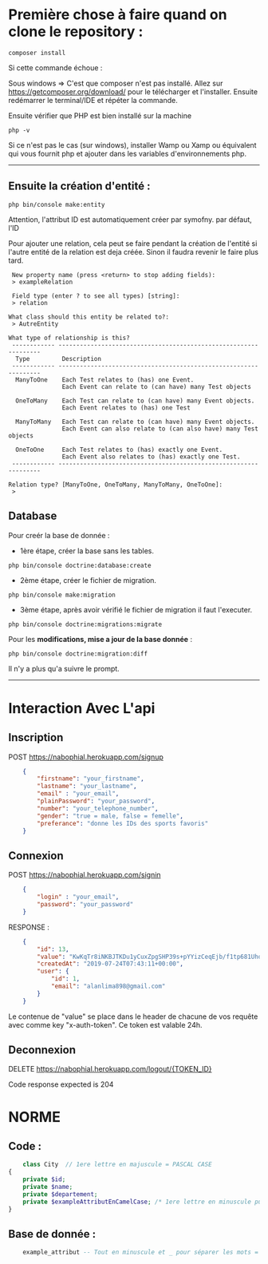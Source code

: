 # Première chose à faire quand on clone le repository :
```
composer install
```
Si cette commande échoue :

Sous windows => C'est que composer n'est pas installé. Allez sur https://getcomposer.org/download/ pour le télécharger et l'installer. Ensuite redémarrer le terminal/IDE et répéter la commande.

Ensuite vérifier que PHP est bien installé sur la machine
```
php -v
```
Si ce n'est pas le cas (sur windows), installer Wamp ou Xamp ou équivalent qui vous fournit php et ajouter dans les variables d'environnements php.

---

## Ensuite la création d'entité :
```
php bin/console make:entity
```
Attention, l'attribut ID est automatiquement créer par symofny.
par défaut, l'ID 


Pour ajouter une relation, cela peut se faire pendant la création de l'entité si l'autre entité de la relation est deja créée.
Sinon il faudra revenir le faire plus tard.
```
 New property name (press <return> to stop adding fields):
 > exampleRelation

 Field type (enter ? to see all types) [string]:
 > relation

What class should this entity be related to?:
 > AutreEntity
 
What type of relationship is this?
 ------------ ----------------------------------------------------------------- 
  Type         Description                                                      
 ------------ ----------------------------------------------------------------- 
  ManyToOne    Each Test relates to (has) one Event.                            
               Each Event can relate to (can have) many Test objects            
                                                                                
  OneToMany    Each Test can relate to (can have) many Event objects.           
               Each Event relates to (has) one Test                             
                                                                                
  ManyToMany   Each Test can relate to (can have) many Event objects.           
               Each Event can also relate to (can also have) many Test objects  
                                                                                
  OneToOne     Each Test relates to (has) exactly one Event.                    
               Each Event also relates to (has) exactly one Test.               
 ------------ ----------------------------------------------------------------- 

Relation type? [ManyToOne, OneToMany, ManyToMany, OneToOne]:
 > 
 ```

## Database

Pour creér la base de donnée :
- 1ère étape, créer la base sans les tables.
```
php bin/console doctrine:database:create
```
- 2ème étape, créer le fichier de migration. 
```
php bin/console make:migration
```
- 3ème étape, après avoir vérifié le fichier de migration il faut l'executer.
```
php bin/console doctrine:migrations:migrate
```

Pour les **modifications, mise a jour de la base donnée** : 
```
php bin/console doctrine:migration:diff
```
Il n'y a plus qu'a suivre le prompt.

 ---

# Interaction Avec L'api

## Inscription

POST https://nabophial.herokuapp.com/signup
```JSON
    {
        "firstname": "your_firstname",
        "lastname": "your_lastname",
        "email" : "your_email",
        "plainPassword": "your_password",
        "number": "your_telephone_number",
        "gender": "true = male, false = femelle",
        "preferance": "donne les IDs des sports favoris"
    }
```
## Connexion

POST  https://nabophial.herokuapp.com/signin
```JSON
    {
        "login" : "your_email",
        "password": "your_password"
    }
```
RESPONSE : 
```JSON
    {
        "id": 13,
        "value": "KwKqTr8iNKBJTKDu1yCuxZpgSHP39s+pYYizCeqEjb/f1tp681Uho8P8VUuBACNky88=",
        "createdAt": "2019-07-24T07:43:11+00:00",
        "user": {
            "id": 1,
            "email": "alanlima898@gmail.com"
        }
    }
```
Le contenue de "value" se place dans le header de chacune de vos requête avec comme key "x-auth-token". Ce token est valable 24h.
## Deconnexion

DELETE https://nabophial.herokuapp.com/logout/{TOKEN_ID}

Code response expected is 204

# NORME
 
## Code :
```php
    class City  // 1ere lettre en majuscule = PASCAL CASE
{
    private $id;
    private $name;
    private $departement;
    private $exampleAttributEnCamelCase; /* 1ere lettre en minuscule puis majuscule pour séparer les mots = CAMEL CASE*/
}
```
## Base de donnée :
```sql
    example_attribut -- Tout en minuscule et _ pour séparer les mots = SNAKE CASE
```
